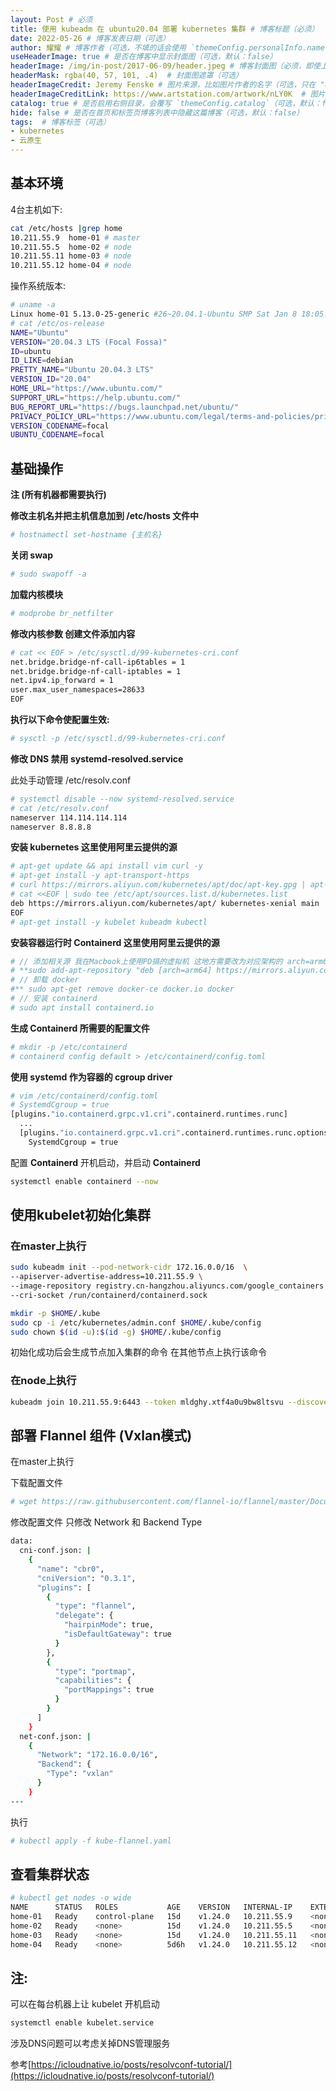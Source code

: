 ```yaml
---
layout: Post # 必须
title: 使用 kubeadm 在 ubuntu20.04 部署 kubernetes 集群 # 博客标题（必须）
date: 2022-05-26 # 博客发表日期（可选）
author: 耀耀 # 博客作者（可选，不填的话会使用 `themeConfig.personalInfo.name`）
useHeaderImage: true # 是否在博客中显示封面图（可选，默认：false）
headerImage: /img/in-post/2017-06-09/header.jpeg # 博客封面图（必须，即使上一项选了 false，因为图片也需要在首页显示）
headerMask: rgba(40, 57, 101, .4)  # 封面图遮罩（可选）
headerImageCredit: Jeremy Fenske # 图片来源，比如图片作者的名字（可选，只在 "useHeaderImage: true" 时有效）
headerImageCreditLink: https://www.artstation.com/artwork/nLY0K  # 图片来源的链接（可选，只在 "useHeaderImage: true" 时有效）
catalog: true # 是否启用右侧目录，会覆写 `themeConfig.catalog`（可选，默认：false）
hide: false # 是否在首页和标签页博客列表中隐藏这篇博客（可选，默认：false）
tags:  # 博客标签（可选）
- kubernetes
- 云原生
---
```


## 基本环境

4台主机如下:

```bash
cat /etc/hosts |grep home
10.211.55.9  home-01 # master
10.211.55.5  home-02 # node
10.211.55.11 home-03 # node
10.211.55.12 home-04 # node
```

操作系统版本:

```bash
# uname -a
Linux home-01 5.13.0-25-generic #26~20.04.1-Ubuntu SMP Sat Jan 8 18:05:46 UTC 2022 aarch64 aarch64 aarch64 GNU/Linux
# cat /etc/os-release
NAME="Ubuntu"
VERSION="20.04.3 LTS (Focal Fossa)"
ID=ubuntu
ID_LIKE=debian
PRETTY_NAME="Ubuntu 20.04.3 LTS"
VERSION_ID="20.04"
HOME_URL="https://www.ubuntu.com/"
SUPPORT_URL="https://help.ubuntu.com/"
BUG_REPORT_URL="https://bugs.launchpad.net/ubuntu/"
PRIVACY_POLICY_URL="https://www.ubuntu.com/legal/terms-and-policies/privacy-policy"
VERSION_CODENAME=focal
UBUNTU_CODENAME=focal
```

## 基础操作

**注 (所有机器都需要执行)**

**修改主机名并把主机信息加到 /etc/hosts 文件中**

```bash
# hostnamectl set-hostname {主机名}
```

**关闭 swap**

```bash
# sudo swapoff -a
```

**加载内核模块**

```bash
# modprobe br_netfilter
```

**修改内核参数 创建文件添加内容**

```bash
# cat << EOF > /etc/sysctl.d/99-kubernetes-cri.conf
net.bridge.bridge-nf-call-ip6tables = 1
net.bridge.bridge-nf-call-iptables = 1
net.ipv4.ip_forward = 1
user.max_user_namespaces=28633
EOF
```

**执行以下命令使配置生效:**

```bash
# sysctl -p /etc/sysctl.d/99-kubernetes-cri.conf
```

**修改 DNS 禁用 systemd-resolved.service**

此处手动管理 /etc/resolv.conf

```bash
# systemctl disable --now systemd-resolved.service
# cat /etc/resolv.conf
nameserver 114.114.114.114
nameserver 8.8.8.8
```

**安装 kubernetes 这里使用阿里云提供的源**

```bash
# apt-get update && api install vim curl -y
# apt-get install -y apt-transport-https
# curl https://mirrors.aliyun.com/kubernetes/apt/doc/apt-key.gpg | apt-key add -
# cat <<EOF | sudo tee /etc/apt/sources.list.d/kubernetes.list
deb https://mirrors.aliyun.com/kubernetes/apt/ kubernetes-xenial main
EOF
# apt-get install -y kubelet kubeadm kubectl
```

**安装容器运行时 Containerd 这里使用阿里云提供的源**

```bash
# // 添加相关源 我在Macbook上使用PD搞的虚拟机 这地方需要改为对应架构的 arch=arm64
# **sudo add-apt-repository "deb [arch=arm64] https://mirrors.aliyun.com/docker-ce/linux/ubuntu $(lsb_release -cs) stable"
# // 卸载 docker
#** sudo apt-get remove docker-ce docker.io docker
# // 安装 containerd
# sudo apt install containerd.io
```

**生成 Containerd 所需要的配置文件**

```bash
# mkdir -p /etc/containerd
# containerd config default > /etc/containerd/config.toml
```

**使用 systemd 作为容器的 cgroup driver**

```bash
# vim /etc/containerd/config.toml
# SystemdCgroup = true
[plugins."io.containerd.grpc.v1.cri".containerd.runtimes.runc]
  ...
  [plugins."io.containerd.grpc.v1.cri".containerd.runtimes.runc.options]
    SystemdCgroup = true
```

配置 **Containerd** 开机启动，并启动 **Containerd**

```bash
systemctl enable containerd --now
```

## 使用kubelet初始化集群

### 在master上执行

```bash
sudo kubeadm init --pod-network-cidr 172.16.0.0/16  \
--apiserver-advertise-address=10.211.55.9 \
--image-repository registry.cn-hangzhou.aliyuncs.com/google_containers \
--cri-socket /run/containerd/containerd.sock
```

```bash
mkdir -p $HOME/.kube
sudo cp -i /etc/kubernetes/admin.conf $HOME/.kube/config
sudo chown $(id -u):$(id -g) $HOME/.kube/config
```

初始化成功后会生成节点加入集群的命令 在其他节点上执行该命令

### 在node上执行

```bash
kubeadm join 10.211.55.9:6443 --token mldghy.xtf4a0u9bw8ltsvu --discovery-token-ca-cert-hash sha256:2b0f87c543d77e0b8f843db47c95985febe17a19de747b064720097db9b9535c
```

## **部署 Flannel 组件 (Vxlan模式)**

在master上执行

下载配置文件

```bash
# wget https://raw.githubusercontent.com/flannel-io/flannel/master/Documentation/kube-flannel.yml
```

修改配置文件 只修改 Network 和 Backend Type

```bash
data:
  cni-conf.json: |
    {
      "name": "cbr0",
      "cniVersion": "0.3.1",
      "plugins": [
        {
          "type": "flannel",
          "delegate": {
            "hairpinMode": true,
            "isDefaultGateway": true
          }
        },
        {
          "type": "portmap",
          "capabilities": {
            "portMappings": true
          }
        }
      ]
    }
  net-conf.json: |
    {
      "Network": "172.16.0.0/16",
      "Backend": {
        "Type": "vxlan"
      }
    }
---
```

执行

```bash
# kubectl apply -f kube-flannel.yaml
```

## 查看集群状态

```bash
# kubectl get nodes -o wide
NAME      STATUS   ROLES           AGE    VERSION   INTERNAL-IP    EXTERNAL-IP   OS-IMAGE             KERNEL-VERSION      CONTAINER-RUNTIME
home-01   Ready    control-plane   15d    v1.24.0   10.211.55.9    <none>        Ubuntu 20.04.3 LTS   5.13.0-25-generic   containerd://1.6.4
home-02   Ready    <none>          15d    v1.24.0   10.211.55.5    <none>        Ubuntu 20.04.3 LTS   5.13.0-25-generic   containerd://1.6.4
home-03   Ready    <none>          15d    v1.24.0   10.211.55.11   <none>        Ubuntu 20.04.3 LTS   5.13.0-25-generic   containerd://1.6.4
home-04   Ready    <none>          5d6h   v1.24.0   10.211.55.12   <none>        Ubuntu 20.04.3 LTS   5.13.0-25-generic   containerd://1.6.4
```

## 注:

可以在每台机器上让 kubelet 开机启动

```bash
systemctl enable kubelet.service
```

涉及DNS问题可以考虑关掉DNS管理服务

参考[https://icloudnative.io/posts/resolvconf-tutorial/](https://icloudnative.io/posts/resolvconf-tutorial/)
